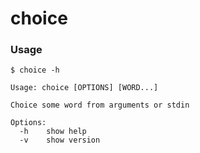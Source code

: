 choice
====

### Usage

```
$ choice -h

Usage: choice [OPTIONS] [WORD...]

Choice some word from arguments or stdin

Options:
  -h	show help
  -v	show version

```

